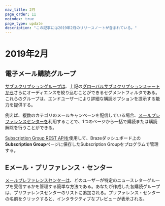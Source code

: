 ```yaml
---
nav_title: 2月
page_order: 11
noindex: true
page_type: update
description: "この記事には2019年2月のリリースノートが含まれている。"
---
```

# 2019年2月

## 電子メール購読グループ

[サブスクリプショングループは]({{site.baseurl}}/user_guide/message_building_by_channel/email/managing_user_subscriptions/#subscription-groups)、上記の[グローバルサブスクリプションステートから]({{site.baseurl}}/user_guide/message_building_by_channel/email/managing_user_subscriptions/)さらにオーディエンスを絞り込むことができるセグメントフィルタである。これらのグループは、エンドユーザーにより詳細な購読オプションを提示する能力を提供する。

例えば、複数のカテゴリのメールキャンペーンを配信している場合、[メールプレファレンスセンターを](#email-preference-center)利用することで、1つのページから一括で購読または購読解除を行うことができる。

[Subscription Group REST APIを]({{site.baseurl}}/developer_guide/rest_api/subscription_group_api/)使用して、Brazeダッシュボード上の**Subscription Group**ページに保存したSubscription Groupをプログラムで管理する。

## Eメール・プリファレンス・センター

[メールプレファレンスセンターは]({{site.baseurl}}/user_guide/message_building_by_channel/email/managing_user_subscriptions/#email-preference-center)、どのユーザーが特定のニュースレターグループを受信するかを管理する簡単な方法である。あなたが作成した各購読グループは、プリファレンスセンターのリストに追加される。プリファレンス・センターの名前をクリックすると、インタラクティブなプレビューが表示される。

